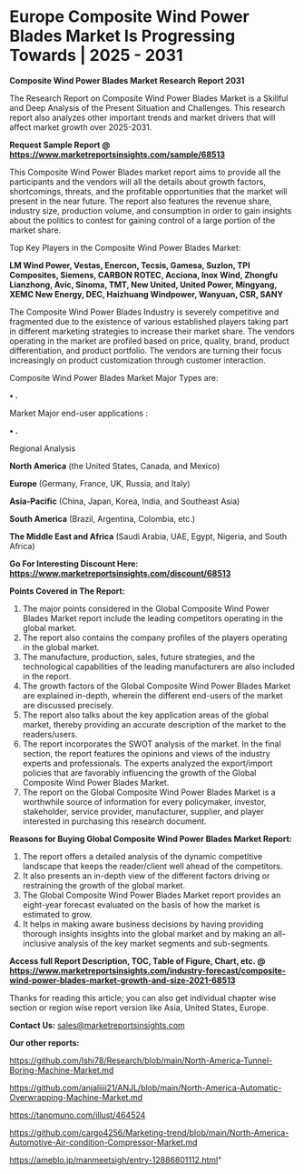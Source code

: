 # Europe Composite Wind Power Blades Market Is Progressing Towards | 2025 - 2031

<strong>Composite Wind Power Blades Market Research Report 2031</strong>

The Research Report on Composite Wind Power Blades Market is a Skillful and Deep Analysis of the Present Situation and Challenges. This research report also analyzes other important trends and market drivers that will affect market growth over 2025-2031.

<strong>Request Sample Report @ <a href=https://www.marketreportsinsights.com/sample/68513>https://www.marketreportsinsights.com/sample/68513</a></strong>

This Composite Wind Power Blades market report aims to provide all the participants and the vendors will all the details about growth factors, shortcomings, threats, and the profitable opportunities that the market will present in the near future. The report also features the revenue share, industry size, production volume, and consumption in order to gain insights about the politics to contest for gaining control of a large portion of the market share.

Top Key Players in the Composite Wind Power Blades Market:

<strong>LM Wind Power, Vestas, Enercon, Tecsis, Gamesa, Suzlon, TPI Composites, Siemens, CARBON ROTEC, Acciona, Inox Wind, Zhongfu Lianzhong, Avic, Sinoma, TMT, New United, United Power, Mingyang, XEMC New Energy, DEC, Haizhuang Windpower, Wanyuan, CSR, SANY</strong>

The Composite Wind Power Blades Industry is severely competitive and fragmented due to the existence of various established players taking part in different marketing strategies to increase their market share. The vendors operating in the market are profiled based on price, quality, brand, product differentiation, and product portfolio. The vendors are turning their focus increasingly on product customization through customer interaction.

Composite Wind Power Blades Market Major Types are:

<strong>• .</strong>

Market Major end-user applications :

<strong>• .</strong>

Regional Analysis

</u><strong><b>North America</b></strong> (the United States, Canada, and Mexico)

<strong><b>Europe </b></strong>(Germany, France, UK, Russia, and Italy)

<strong><b>Asia-Pacific</b></strong> (China, Japan, Korea, India, and Southeast Asia)

<strong><b>South America</b></strong> (Brazil, Argentina, Colombia, etc.)

<strong><b>The Middle East and Africa</b></strong> (Saudi Arabia, UAE, Egypt, Nigeria, and South Africa)

<strong>Go For Interesting Discount Here: <a href=https://www.marketreportsinsights.com/discount/68513>https://www.marketreportsinsights.com/discount/68513</a></strong>

<strong>Points Covered in The Report:</strong>
<ol>
  <li>The major points considered in the Global Composite Wind Power Blades Market report include the leading competitors operating in the global market.</li>
  <li>The report also contains the company profiles of the players operating in the global market.</li>
  <li>The manufacture, production, sales, future strategies, and the technological capabilities of the leading manufacturers are also included in the report.</li>
  <li>The growth factors of the Global Composite Wind Power Blades Market are explained in-depth, wherein the different end-users of the market are discussed precisely.</li>
  <li>The report also talks about the key application areas of the global market, thereby providing an accurate description of the market to the readers/users.</li>
  <li>The report incorporates the SWOT analysis of the market. In the final section, the report features the opinions and views of the industry experts and professionals. The experts analyzed the export/import policies that are favorably influencing the growth of the Global Composite Wind Power Blades Market.</li>
  <li>The report on the Global Composite Wind Power Blades Market is a worthwhile source of information for every policymaker, investor, stakeholder, service provider, manufacturer, supplier, and player interested in purchasing this research document.</li>
</ol>
<strong>Reasons for Buying Global Composite Wind Power Blades Market Report:</strong>

<ol>
  <li>The report offers a detailed analysis of the dynamic competitive landscape that keeps the reader/client well ahead of the competitors.</li>
  <li>It also presents an in-depth view of the different factors driving or restraining the growth of the global market.</li>
  <li>The Global Composite Wind Power Blades Market report provides an eight-year forecast evaluated on the basis of how the market is estimated to grow.</li>
  <li>It helps in making aware business decisions by having providing thorough insights insights into the global market and by making an all-inclusive analysis of the key market segments and sub-segments.</li>
</ol>
<strong>Access full Report Description, TOC, Table of Figure, Chart, etc. @ <a href=https://www.marketreportsinsights.com/industry-forecast/composite-wind-power-blades-market-growth-and-size-2021-68513>https://www.marketreportsinsights.com/industry-forecast/composite-wind-power-blades-market-growth-and-size-2021-68513</a></strong>


Thanks for reading this article; you can also get individual chapter wise section or region wise report version like Asia, United States, Europe.

<strong>Contact Us:</strong>
sales@marketreportsinsights.com

<strong>Our other reports:</strong>

<a href=https://github.com/Ishi78/Research/blob/main/North-America-Tunnel-Boring-Machine-Market.md>https://github.com/Ishi78/Research/blob/main/North-America-Tunnel-Boring-Machine-Market.md</a>

<a href=https://github.com/anjaliiii21/ANJL/blob/main/North-America-Automatic-Overwrapping-Machine-Market.md>https://github.com/anjaliiii21/ANJL/blob/main/North-America-Automatic-Overwrapping-Machine-Market.md</a>

<a href=https://tanomuno.com/illust/464524>https://tanomuno.com/illust/464524</a>

<a href=https://github.com/cargo4256/Marketing-trend/blob/main/North-America-Automotive-Air-condition-Compressor-Market.md>https://github.com/cargo4256/Marketing-trend/blob/main/North-America-Automotive-Air-condition-Compressor-Market.md</a>

<a href=https://ameblo.jp/manmeetsigh/entry-12886801112.html>https://ameblo.jp/manmeetsigh/entry-12886801112.html</a>"
